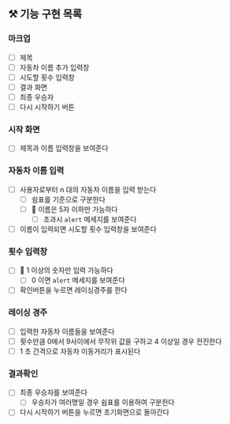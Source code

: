 ## ⚒️ 기능 구현 목록

### 마크업

- [ ] 제목
- [ ] 자동차 이름 추가 입력창
- [ ] 시도할 횟수 입력창
- [ ] 결과 화면
- [ ] 최종 우승자
- [ ] 다시 시작하기 버튼

### 시작 화면

- [ ] 제목과 이름 입력창을 보여준다

### 자동차 이름 입력

- [ ] 사용자로부터 n 대의 자동차 이름을 입력 받는다
  - [ ] 쉼표를 기준으로 구분한다
  - [ ] 🚦 이름은 5자 이하만 가능하다
    - [ ] 초과시 `alert` 메세지를 보여준다
- [ ] 이름이 입력되면 시도할 횟수 입력창을 보여준다

### 횟수 입력창

- [ ] 🚦 1 이상의 숫자만 입력 가능하다
  - [ ] 0 이면 `alert` 메세지를 보여준다
- [ ] 확인버튼을 누르면 레이싱경주를 한다

### 레이싱 경주

- [ ] 입력한 자동차 이름들을 보여준다
- [ ] 횟수만큼 0에서 9사이에서 무작위 값을 구하고 4 이상일 경우 전진한다
- [ ] 1 초 간격으로 자동차 이동거리가 표시된다

### 결과확인

- [ ] 최종 우승자를 보여준다
  - [ ] 우승자가 여러명일 경우 쉼표를 이용하여 구분한다
- [ ] 다시 시작하기 버튼을 누르면 초기화면으로 돌아간다
